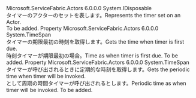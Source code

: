 <Type Name="IActorTimer" FullName="Microsoft.ServiceFabric.Actors.Runtime.IActorTimer">
  <TypeSignature Language="C#" Value="public interface IActorTimer : IDisposable" />
  <TypeSignature Language="ILAsm" Value=".class public interface auto ansi abstract IActorTimer implements class System.IDisposable" />
  <TypeSignature Language="DocId" Value="T:Microsoft.ServiceFabric.Actors.Runtime.IActorTimer" />
  <TypeSignature Language="VB.NET" Value="Public Interface IActorTimer&#xA;Implements IDisposable" />
  <TypeSignature Language="F#" Value="type IActorTimer = interface&#xA;    interface IDisposable" />
  <AssemblyInfo>
    <AssemblyName>Microsoft.ServiceFabric.Actors</AssemblyName>
    <AssemblyVersion>6.0.0.0</AssemblyVersion>
  </AssemblyInfo>
  <Interfaces>
    <Interface>
      <InterfaceName>System.IDisposable</InterfaceName>
    </Interface>
  </Interfaces>
  <Docs>
    <summary>
            <span data-ttu-id="82ccf-101">タイマーのアクターのセットを表します。</span><span class="sxs-lookup"><span data-stu-id="82ccf-101">Represents the timer set on an Actor.</span></span>
            </summary>
    <remarks>To be added.</remarks>
  </Docs>
  <Members>
    <Member MemberName="DueTime">
      <MemberSignature Language="C#" Value="public TimeSpan DueTime { get; }" />
      <MemberSignature Language="ILAsm" Value=".property instance valuetype System.TimeSpan DueTime" />
      <MemberSignature Language="DocId" Value="P:Microsoft.ServiceFabric.Actors.Runtime.IActorTimer.DueTime" />
      <MemberSignature Language="VB.NET" Value="Public ReadOnly Property DueTime As TimeSpan" />
      <MemberSignature Language="F#" Value="member this.DueTime : TimeSpan" Usage="Microsoft.ServiceFabric.Actors.Runtime.IActorTimer.DueTime" />
      <MemberType>Property</MemberType>
      <AssemblyInfo>
        <AssemblyName>Microsoft.ServiceFabric.Actors</AssemblyName>
        <AssemblyVersion>6.0.0.0</AssemblyVersion>
      </AssemblyInfo>
      <ReturnValue>
        <ReturnType>System.TimeSpan</ReturnType>
      </ReturnValue>
      <Docs>
        <summary>
            <span data-ttu-id="82ccf-102">タイマーの期限最初の時刻を取得します。</span><span class="sxs-lookup"><span data-stu-id="82ccf-102">Gets the time when timer is first due.</span></span>
            </summary>
        <value><span data-ttu-id="82ccf-103">時刻<see cref="T:System.TimeSpan" />タイマーが期限最初の場合。</span><span class="sxs-lookup"><span data-stu-id="82ccf-103">Time as <see cref="T:System.TimeSpan" /> when timer is first due.</span></span></value>
        <remarks>To be added.</remarks>
      </Docs>
    </Member>
    <Member MemberName="Period">
      <MemberSignature Language="C#" Value="public TimeSpan Period { get; }" />
      <MemberSignature Language="ILAsm" Value=".property instance valuetype System.TimeSpan Period" />
      <MemberSignature Language="DocId" Value="P:Microsoft.ServiceFabric.Actors.Runtime.IActorTimer.Period" />
      <MemberSignature Language="VB.NET" Value="Public ReadOnly Property Period As TimeSpan" />
      <MemberSignature Language="F#" Value="member this.Period : TimeSpan" Usage="Microsoft.ServiceFabric.Actors.Runtime.IActorTimer.Period" />
      <MemberType>Property</MemberType>
      <AssemblyInfo>
        <AssemblyName>Microsoft.ServiceFabric.Actors</AssemblyName>
        <AssemblyVersion>6.0.0.0</AssemblyVersion>
      </AssemblyInfo>
      <ReturnValue>
        <ReturnType>System.TimeSpan</ReturnType>
      </ReturnValue>
      <Docs>
        <summary>
            <span data-ttu-id="82ccf-104">タイマーが呼び出されるときに定期的な時刻を取得します。</span><span class="sxs-lookup"><span data-stu-id="82ccf-104">Gets the periodic time when timer will be invoked.</span></span>
            </summary>
        <value><span data-ttu-id="82ccf-105">として周期の時間<see cref="T:System.TimeSpan" />タイマーが呼び出されるとします。</span><span class="sxs-lookup"><span data-stu-id="82ccf-105">Periodic time as <see cref="T:System.TimeSpan" /> when timer will be invoked.</span></span></value>
        <remarks>To be added.</remarks>
      </Docs>
    </Member>
  </Members>
</Type>